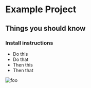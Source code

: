 # Example Project
## Things you should know


### Install instructions
* Do this
* Do that
* Then this
* Then that

![foo](https://place-puppy.com/300x300)